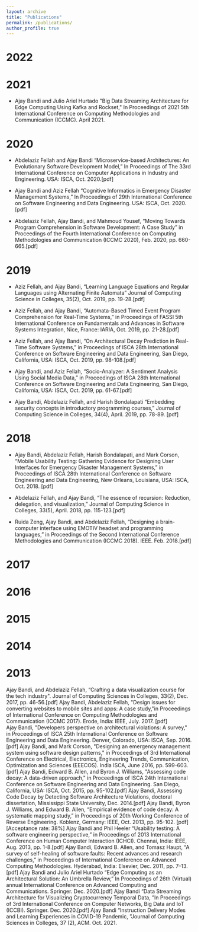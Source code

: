 ```yaml
---
layout: archive
title: "Publications"
permalink: /publications/
author_profile: true
---
```

# 2022

# 2021
* Ajay Bandi and Julio Ariel Hurtado "Big Data Streaming Architecture for Edge Computing Using Kafka and Rockset," In Proceedings of 2021 5th International Conference on Computing Methodologies and Communication (ICCMC). April 2021.

# 2020
* Abdelaziz Fellah and Ajay Bandi “Microservice-based Architectures: An Evolutionary Software Development Model,” In Proceedings of The 33rd International Conference on Computer Applications in Industry and Engineering. USA: ISCA, Oct. 2020.[pdf]

* Ajay Bandi and Aziz Fellah “Cognitive Informatics in Emergency Disaster Management Systems,” In Proceedings of 29th International Conference on Software Engineering and Data Engineering. USA: ISCA, Oct. 2020.[pdf]


* Abdelaziz Fellah, Ajay Bandi, and Mahmoud Yousef, “Moving Towards Program Comprehension in Software Development: A Case Study” in Proceedings of the Fourth International Conference on Computing Methodologies and Communication (ICCMC 2020), Feb. 2020, pp. 660-665.[pdf]

# 2019


* Aziz Fellah, and Ajay Bandi, “Learning Language Equations and Regular Languages using Alternating Finite Automata” Journal of Computing Science in Colleges, 35(2), Oct. 2019, pp. 19-28.[pdf]

* Aziz Fellah, and Ajay Bandi, “Automata-Based Timed Event Program Comprehension for Real-Time Systems,” in Proceedings of FASSI 5th International Conference on Fundamentals and Advances in Software Systems Integration, Nice, France: IARIA, Oct. 2019, pp. 21-28.[pdf]

* Aziz Fellah, and Ajay Bandi, “On Architectural Decay Prediction in Real-Time Software Systems,” in Proceedings of ISCA 28th International Conference on Software Engineering and Data Engineering, San Diego, California, USA: ISCA, Oct. 2019, pp. 98-108.[pdf]

* Ajay Bandi, and Aziz Fellah, “Socio-Analyzer: A Sentiment Analysis Using Social Media Data,” in Proceedings of ISCA 28th International Conference on Software Engineering and Data Engineering, San Diego, California, USA: ISCA, Oct. 2019, pp. 61-67.[pdf]

* Ajay Bandi, Abdelaziz Fellah, and Harish Bondalapati “Embedding security concepts in introductory programming courses,” Journal of Computing Science in Colleges, 34(4), April. 2019, pp. 78-89. [pdf]

# 2018

* Ajay Bandi, Abdelaziz Fellah, Harish Bondalapati, and Mark Corson, “Mobile Usability Testing: Gathering Evidence for Designing User Interfaces for Emergency Disaster Management Systems,” in Proceedings of ISCA 28th International Conference on Software Engineering and Data Engineering, New Orleans, Louisiana, USA: ISCA, Oct. 2018. [pdf]

* Abdelaziz Fellah, and Ajay Bandi, “The essence of recursion: Reduction, delegation, and visualization,” Journal of Computing Science in Colleges, 33(5), April. 2018, pp. 115-123.[pdf]

* Ruida Zeng, Ajay Bandi, and Abdelaziz Fellah, “Designing a brain-computer interface using EMOTIV headset and programming languages,” in Proceedings of the Second International Conference Methodologies and Communication (ICCMC 2018). IEEE. Feb. 2018.[pdf]

# 2017

# 2016

# 2015

# 2014

# 2013












Ajay Bandi, and Abdelaziz Fellah, “Crafting a data visualization course for the tech industry". Journal of Computing Sciences in Colleges, 33(2), Dec. 2017, pp. 46-56.[pdf]
Ajay Bandi, Abdelaziz Fellah, "Design issues for converting websites to mobile sites and apps: A case study,"in Proceedings of International Conference on Computing Methodologies and Communication (ICCMC 2017). Erode, India: IEEE, July. 2017. [pdf]  
Ajay Bandi, "Developers perspective on architectural violations: A survey," in Proceedings of ISCA 25th International Conference on Software Engineering and Data Engineering. Denver, Colorado, USA: ISCA, Sep. 2016.[pdf]
Ajay Bandi, and Mark Corson, "Designing an emergency management system using software design patterns," in Proceedings of 3rd International Conference on Electrical, Electronics, Engineering Trends, Communication, Optimization and Sciences (EEECOS). India ISCA, June 2016, pp. 599-603.[pdf]
Ajay Bandi, Edward B. Allen, and Byron J. Williams, "Assessing code decay: A data-driven approach," in Proceedings of ISCA 24th International Conference on Software Engineering and Data Engineering. San Diego, California, USA: ISCA, Oct. 2015, pp. 95-102.[pdf] 
Ajay Bandi, Assessing Code Decay by Detecting Software Architecture Violations, doctoral dissertation, Mississippi State University, Dec. 2014.[pdf]
Ajay Bandi, Byron J. Williams, and Edward B. Allen, “Empirical evidence of code decay: A systematic mapping study,” in Proceedings of 20th Working Conference of Reverse Engineering. Koblenz, Germany: IEEE, Oct. 2013, pp. 95-102. [pdf] [Acceptance rate: 38%]
Ajay Bandi and Phil Heeler “Usability testing: A software engineering perspective,” in Proceedings of 2013 International Conference on Human Computer Interaction (ICHCI). Chennai, India: IEEE, Aug. 2013, pp. 1-8.[pdf]
Ajay Bandi, Edward B. Allen, and Tomasz Haupt, “A survey of self-healing of software faults: Recent advances and research challenges,” in Proceedings of International Conference on Advanced Computing Methodologies. Hyderabad, India: Elsevier, Dec. 2011, pp. 7–13.[pdf]
Ajay Bandi and Julio Ariel Hurtado “Edge Computing as an Architectural Solution: An Umbrella Review,” In Proceedings of 26th (Virtual) annual International Conference on Advanced Computing and Communications. Springer. Dec. 2020.[pdf]
Ajay Bandi “Data Streaming Architecture for Visualizing Cryptocurrency Temporal Data, ”In Proceedings of 3rd International Conference on Computer Networks, Big Data and IoT (ICCBI). Springer. Dec. 2020.[pdf]
Ajay Bandi “Instruction Delivery Modes and Learning Experiences in COVID-19 Pandemic, ”Journal of Computing Sciences in Colleges, 37 (2), ACM. Oct. 2021.

<!--  (**IF=7.18, CORE A, JCQ Q1**) -->
<!-- {% if author.googlescholar %}
  You can also find my articles on <u><a href="{{author.googlescholar}}">my Google Scholar profile</a>.</u>
{% endif %}

{% include base_path %}

{% for post in site.publications reversed %}
  {% include archive-single.html %}
{% endfor %} -->
